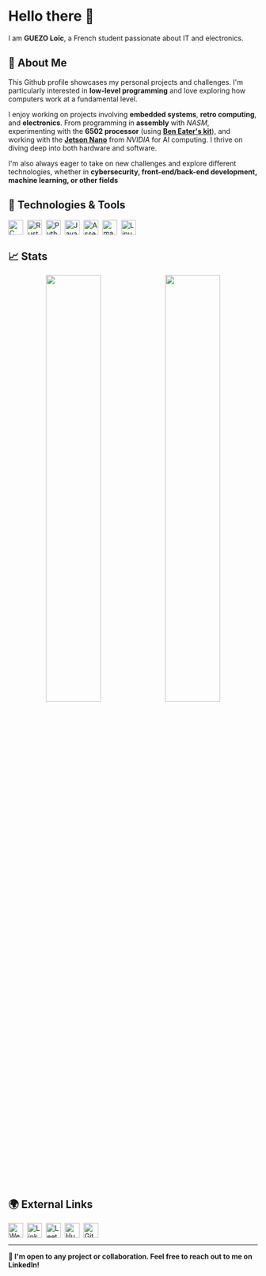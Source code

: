 # Hello there 👋

I am **GUEZO Loïc**, a French student passionate about IT and electronics.

## 📣 About Me 
This Github profile showcases my personal projects and challenges. I'm particularly
interested in **low-level programming** and love exploring how computers work at a 
fundamental level.

I enjoy working on projects involving **embedded systems**, **retro computing**, 
and **electronics**. From programming in **assembly** with *NASM*, experimenting 
with the **6502 processor** (using [**Ben Eater's kit**](https://eater.net)), and 
working with the [**Jetson Nano**](https://www.nvidia.com/en-us/autonomous-machines/embedded-systems/jetson-nano/) 
from *NVIDIA* for AI computing. I thrive on diving deep into both hardware and software. 

I'm also always eager to take on new challenges and explore different technologies,
whether in **cybersecurity, front-end/back-end development, machine learning, or other fields**

## 🔧 Technologies & Tools 
<div style="display: flex; gap: 8px; flex-wrap: wrap;">
  <img src="https://custom-icon-badges.demolab.com/badge/C-00599C?logo=c&logoColor=white" alt="C" style="height: 30px;" />
  <img src="https://custom-icon-badges.demolab.com/badge/Rust-000000?logo=rust&logoColor=white" alt="Rust" style="height: 30px;" />
  <img src="https://custom-icon-badges.demolab.com/badge/Python-3670A0?logo=python&logoColor=ffdd54" alt="Python" style="height: 30px;" />
  <img src="https://custom-icon-badges.demolab.com/badge/Java-ED8B00?logo=openjdk&logoColor=white" alt="Java" style="height: 30px;" />
  <img src="https://custom-icon-badges.demolab.com/badge/Assembly-525252?logo=terminal&logoColor=white" alt="Assembly" style="height: 30px;" />
  <img src="https://custom-icon-badges.demolab.com/badge/macOS-000000?logo=apple&logoColor=white" alt="macOS" style="height: 30px;" />
  <img src="https://custom-icon-badges.demolab.com/badge/Linux-FCC624?logo=linux&logoColor=black" alt="Linux" style="height: 30px;" />
</div>


## 📈 Stats  

<p align="center">
  <img src="https://github-readme-stats.vercel.app/api?username=guezoloic&show_icons=true&theme=white" width="47%"/>
  <img src="https://leetcard.jacoblin.cool/guezoloic?theme=light&border=0&radius=5&height=208" width="47%"/>
</p>

## 🌍 External Links
<div style="display: flex; gap: 8px; flex-wrap: wrap;">
  <a href="https://guezoloic.com" target="_blank" rel="noopener">
    <img src="https://custom-icon-badges.demolab.com/badge/guezoloic-0078D7?logo=globe&logoColor=white" alt="Website" style="height: 30px;" />
  </a>
  <a href="https://www.linkedin.com/in/guezoloic" target="_blank" rel="noopener">
    <img src="https://custom-icon-badges.demolab.com/badge/LinkedIn-0A66C2?logo=linkedin-white&logoColor=fff" alt="LinkedIn" style="height: 30px;" />
  </a>
  <a href="https://leetcode.com/guezoloic" target="_blank" rel="noopener">
    <img src="https://custom-icon-badges.demolab.com/badge/LeetCode-FFA116?logo=leetcode&logoColor=000" alt="LeetCode" style="height: 30px;" />
  </a>
  <a href="https://huggingface.co/guezoloic" target="_blank" rel="noopener">
    <img src="https://img.shields.io/badge/HuggingFace-FF6B00?style=flat-square&logo=huggingface&logoColor=white" alt="Hugging Face" style="height: 30px;" />
  </a>
  <a href="https://github.com/guezoloic" target="_blank" rel="noopener">
    <img src="https://custom-icon-badges.demolab.com/badge/GitHub-121011?logo=github&logoColor=fff" alt="GitHub" style="height: 30px;" />
  </a>
</div>

---

**🚀 I'm open to any project or collaboration. Feel free to reach out to me on LinkedIn!**